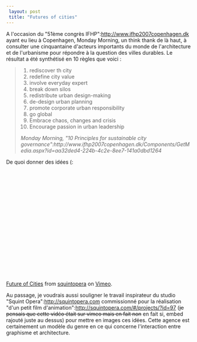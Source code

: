 ```yaml
---
 layout: post
 title: "Futures of cities"
---
```


A l'occasion du "51ème congrès IFHP":http://www.ifhp2007copenhagen.dk ayant eu lieu à Copenhagen, Monday Morning, un think thank de là haut, à consulter une cinquantaine d'acteurs importants du monde de l'architecture et de l'urbanisme pour répondre à la question des villes durables. Le résultat a été synthétisé en 10 règles que voici :
<blockquote>
<ol>
	<li>rediscover th city</li>
	<li>redefine city value</li>
	<li>involve everyday expert</li>
	<li>break down silos</li>
	<li>redistribute urban design-making</li>
	<li>de-design urban planning</li>
	<li>promote corporate urban responsibility</li>
	<li>go global</li>
	<li>Embrace chaos, changes and crisis</li>
	<li>Encourage passion in urban leadership</li>
</ol>
<cite>Monday Morning, "10 Principles for sustainable city governance":http://www.ifhp2007copenhagen.dk/Components/GetMedia.aspx?id=aa32ded4-224b-4c2e-8ee7-141a0dbd1264</cite></blockquote>
De quoi donner des idées (:

<object width="400" height="300">	<param name="allowfullscreen" value="true" />	<param name="allowscriptaccess" value="always" />	<param name="movie" value="http://vimeo.com/moogaloop.swf?clip_id=1774270&amp;server=vimeo.com&amp;show_title=1&amp;show_byline=1&amp;show_portrait=0&amp;color=&amp;fullscreen=1" />	<embed src="http://vimeo.com/moogaloop.swf?clip_id=1774270&amp;server=vimeo.com&amp;show_title=1&amp;show_byline=1&amp;show_portrait=0&amp;color=&amp;fullscreen=1" type="application/x-shockwave-flash" allowfullscreen="true" allowscriptaccess="always" width="400" height="300"></embed></object><br /><a href="http://vimeo.com/1774270?pg=embed&amp;sec=1774270">Future of Cities</a> from <a href="http://vimeo.com/squintopera?pg=embed&amp;sec=1774270">squintopera</a> on <a href="http://vimeo.com?pg=embed&amp;sec=1774270">Vimeo</a>.

Au passage, je voudrais aussi souligner le travail inspirateur du studio "Squint Opera":http://squintopera.com commissionné pour la réalisation "d'un petit film d'animation":http://squintopera.com/#/projects/?id=97 (<del datetime="2008-10-17T07:25:51+00:00">je pensais que cette vidéo était sur vimeo mais en fait non</del> en fait si, embed rajouté juste au dessus) pour mettre en images ces idées. Cette agence est certainement un modèle du genre en ce qui concerne l'interaction entre graphisme et architecture.

